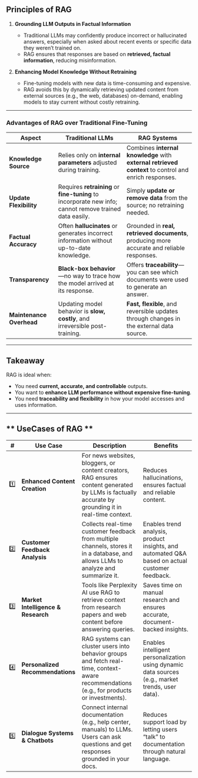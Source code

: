 ## **Principles of RAG**

1. **Grounding LLM Outputs in Factual Information**

   * Traditional LLMs may confidently produce incorrect or hallucinated answers, especially when asked about recent events or specific data they weren’t trained on.
   * RAG ensures that responses are based on **retrieved, factual information**, reducing misinformation.

2. **Enhancing Model Knowledge Without Retraining**

   * Fine-tuning models with new data is time-consuming and expensive.
   * RAG avoids this by dynamically retrieving updated content from external sources (e.g., the web, databases) on-demand, enabling models to stay current without costly retraining.

---

### **Advantages of RAG over Traditional Fine-Tuning**

| **Aspect**               | **Traditional LLMs**                                                                                   | **RAG Systems**                                                                                      |
| ------------------------ | ------------------------------------------------------------------------------------------------------ | ---------------------------------------------------------------------------------------------------- |
| **Knowledge Source**     | Relies only on **internal parameters** adjusted during training.                                       | Combines **internal knowledge** with **external retrieved context** to control and enrich responses. |
| **Update Flexibility**   | Requires **retraining** or **fine-tuning** to incorporate new info; cannot remove trained data easily. | Simply **update or remove data** from the source; no retraining needed.                              |
| **Factual Accuracy**     | Often **hallucinates** or generates incorrect information without up-to-date knowledge.                | Grounded in **real, retrieved documents**, producing more accurate and reliable responses.           |
| **Transparency**         | **Black-box behavior**—no way to trace how the model arrived at its response.                          | Offers **traceability**—you can see which documents were used to generate an answer.                 |
| **Maintenance Overhead** | Updating model behavior is **slow, costly**, and irreversible post-training.                           | **Fast, flexible**, and reversible updates through changes in the external data source.              |

---

## **Takeaway**

RAG is ideal when:

* You need **current, accurate, and controllable** outputs.
* You want to **enhance LLM performance without expensive fine-tuning**.
* You need **traceability and flexibility** in how your model accesses and uses information.

---

## ** UseCases of RAG **

| **#** | **Use Case**                       | **Description**                                                                                                                                     | **Benefits**                                                                                     |
| ----- | ---------------------------------- | --------------------------------------------------------------------------------------------------------------------------------------------------- | ------------------------------------------------------------------------------------------------ |
| 1️⃣   | **Enhanced Content Creation**      | For news websites, bloggers, or content creators, RAG ensures content generated by LLMs is factually accurate by grounding it in real-time context. | Reduces hallucinations, ensures factual and reliable content.                                    |
| 2️⃣   | **Customer Feedback Analysis**     | Collects real-time customer feedback from multiple channels, stores it in a database, and allows LLMs to analyze and summarize it.                  | Enables trend analysis, product insights, and automated Q\&A based on actual customer feedback.  |
| 3️⃣   | **Market Intelligence & Research** | Tools like Perplexity AI use RAG to retrieve context from research papers and web content before answering queries.                                 | Saves time on manual research and ensures accurate, document-backed insights.                    |
| 4️⃣   | **Personalized Recommendations**   | RAG systems can cluster users into behavior groups and fetch real-time, context-aware recommendations (e.g., for products or investments).          | Enables intelligent personalization using dynamic data sources (e.g., market trends, user data). |
| 5️⃣   | **Dialogue Systems & Chatbots**    | Connect internal documentation (e.g., help center, manuals) to LLMs. Users can ask questions and get responses grounded in your docs.               | Reduces support load by letting users “talk” to documentation through natural language.          |
